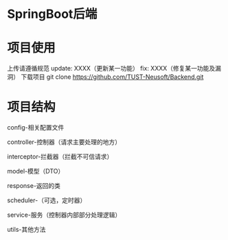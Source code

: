 # SpringBoot后端

# 项目使用
上传请遵循规范
update: XXXX（更新某一功能）
fix: XXXX（修复某一功能及漏洞）
下载项目
git clone https://github.com/TUST-Neusoft/Backend.git

# 项目结构
config-相关配置文件

controller-控制器（请求主要处理的地方）

interceptor-拦截器（拦截不可信请求）

model-模型（DTO）

response-返回的类

scheduler-（可选，定时器）

service-服务（控制器内部部分处理逻辑）

utils-其他方法